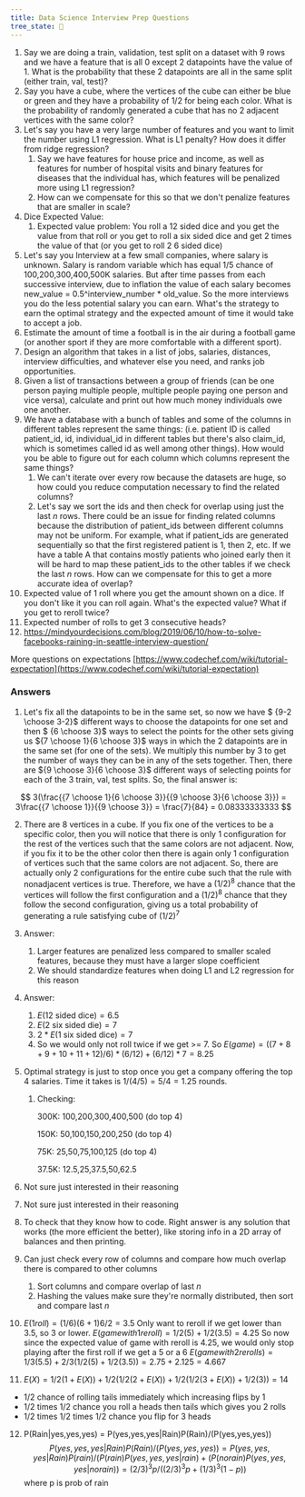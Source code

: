 ```yaml
---
title: Data Science Interview Prep Questions
tree_state: 🌱
---
```


1. Say we are doing a train, validation, test split on a dataset with 9 rows and we have a feature that is all 0 except 2 datapoints have the value of 1. What is the probability that these 2 datapoints are all in the same split (either train, val, test)?
2. Say you have a cube, where the vertices of the cube can either be blue or green and they have a probability of $1/2$ for being each color. What is the probability of randomly generated a cube that has no 2 adjacent vertices with the same color?
5. Let's say you have a very large number of features and you want to limit the number using L1 regression. What is L1 penalty? How does it differ from ridge regression?
   1. Say we have features for house price and income, as well as features for number of hospital visits and binary features for diseases that the individual has, which features will be penalized more using L1 regression?
   2. How can we compensate for this so that we don't penalize features that are smaller in scale?
4. Dice Expected Value:
   1. Expected value problem: You roll a 12 sided dice and you get the value from that roll or you get to roll a six sided dice and get 2 times the value of that (or you get to roll 2 6 sided dice)
5. Let's say you Interview at a few small companies, where salary is unknown. Salary is random variable which has equal 1/5 chance of 100,200,300,400,500K salaries. But after time passes from each successive interview, due to inflation the value of each salary becomes new_value = 0.5^interview_number * old_value. So the more interviews you do the less potential salary you can earn. What's the strategy to earn the optimal strategy and the expected amount of time it would take to accept a job.
6. Estimate the amount of time a football is in the air during a football game (or another sport if they are more comfortable with a different sport).
7. Design an algorithm that takes in a list of jobs, salaries, distances, interview difficulties, and whatever else you need, and ranks job opportunities.
8. Given a list of transactions between a group of friends (can be one person paying multiple people, multiple people paying one person and vice versa), calculate and print out how much money individuals owe one another.
9. We have a database with a bunch of tables and some of the columns in different tables represent the same things: (i.e. patient ID is called patient_id, id, individual_id in different tables but there's also claim_id, which is sometimes called id as well among other things). How would you be able to figure out for each column which columns represent the same things?
   1. We can't iterate over every row because the datasets are huge, so how could you reduce computation necessary to find the related columns?
   2. Let's say we sort the ids and then check for overlap using just the last $n$ rows. There could be an issue for finding related columns because the distribution of patient_ids between different columns may not be uniform. For example, what if patient_ids are generated sequentially so that the first registered patient is 1, then 2, etc. If we have a table A that contains mostly patients who joined early then it will be hard to map these patient_ids to the other tables if we check the last $n$ rows. How can we compensate for this to get a more accurate idea of overlap?
10. Expected value of 1 roll where you get the amount shown on a dice. If you don't like it you can roll again. What's the expected value? What if you get to reroll twice?
11. Expected number of rolls to get 3 consecutive heads?
12. https://mindyourdecisions.com/blog/2019/06/10/how-to-solve-facebooks-raining-in-seattle-interview-question/


More questions on expectations [https://www.codechef.com/wiki/tutorial-expectation](https://www.codechef.com/wiki/tutorial-expectation)


### Answers

1. Let's fix all the datapoints to be in the same set, so now we have $ {9-2 \choose 3-2}$ different ways to choose the datapoints for one set and then $ {6 \choose 3}$ ways to select the points for the other sets giving us ${7 \choose 1}{6 \choose 3}$ ways in which the 2 datapoints are in the same set (for one of the sets). We multiply this number by 3 to get the number of ways they can be in any of the sets together. Then, there are ${9 \choose 3}{6 \choose 3}$ different ways of selecting  points for each of the 3 train, val, test splits. So, the final answer is:

$$
3(\frac{{7 \choose 1}{6 \choose 3}}{{9 \choose 3}{6 \choose 3}}) = 3\frac{{7 \choose 1}}{{9 \choose 3}} = \frac{7}{84} = 0.08333333333
$$

2. There are 8 vertices in a cube. If you fix one of the vertices to be a specific color, then you will notice that there is only 1 configuration for the rest of the vertices such that the same colors are not adjacent. Now, if you fix it to be the other color then there is again only 1 configuration of vertices such that the same colors are not adjacent. So, there are actually only 2 configurations for the entire cube such that the rule with nonadjacent vertices is true. Therefore, we have a $(1/2)^8$ chance that the vertices will follow the first configuration and a $(1/2)^8$ chance that they follow the second configuration, giving us a total probability of generating a rule satisfying cube of $(1/2)^7$

5. Answer:

   1. Larger features are penalized less compared to smaller scaled features, because they must have a larger slope coefficient
   2. We should standardize features when doing L1 and L2 regression for this reason
   
4. Answer:

   1. $E(\text{12 sided dice}) = 6.5$
   2. $E(\text{2 six sided die}) = 7$
   3. $2*E(\text{1 six sided dice}) = 7$
   4. So we would only not roll twice if we get >= 7. So $E({game}) = ((7+8+9+10+11+12)/6)*(6/12) + (6/12)*7 = 8.25$

5. Optimal strategy is just to stop once you get a company offering the top 4 salaries. Time it takes is $1/(4/5) = 5/4 = 1.25$ rounds.

   1. Checking:

      300K: 100,200,300,400,500 (do top 4)

      150K: 50,100,150,200,250 (do top 4)

      75K: 25,50,75,100,125 (do top 4)

      37.5K: 12.5,25,37.5,50,62.5

6. Not sure just interested in their reasoning

7. Not sure just interested in their reasoning

8. To check that they know how to code. Right answer is any solution that works (the more efficient the better), like storing info in a 2D array of balances and then printing.

9. Can just check every row of columns and compare how much overlap there is compared to other columns

   1. Sort columns and compare overlap of last $n$
   2. Hashing the values make sure they're normally distributed, then sort and compare last $n$

10. $E(1roll) = (1/6)(6+1)6/2 = 3.5$
Only want to reroll if we get lower than 3.5, so 3 or lower.
$E(game with 1 reroll) = 1/2(5) + 1/2(3.5) = 4.25$
So now since the expected value of game with reroll is 4.25, we would only stop playing after the first roll if we get a 5 or a 6
$E(game with 2 rerolls) = 1/3(5.5) + 2/3(1/2(5)+1/2(3.5))= 2.75+2.125=4.667$

11. $E(X) = 1/2(1+E(X)) + 1/2(1/2(2+E(X)) + 1/2(1/2(3 + E(X)) + 1/2(3)) = 14$
- 1/2 chance of rolling tails immediately which increasing flips by 1
- 1/2 times 1/2 chance you roll a heads then tails which gives you 2 rolls
- 1/2 times 1/2 times 1/2 chance you flip for 3 heads

12. P(Rain|yes,yes,yes) = P(yes,yes,yes|Rain)P(Rain)/(P(yes,yes,yes))
$$P(yes,yes,yes|Rain)P(Rain)/(P(yes,yes,yes)) =
P(yes,yes,yes|Rain)P(rain)/(P(rain)P(yes,yes,yes|rain) + (P(no rain)P(yes,yes,yes|no rain))
= (2/3)^3 p / ((2/3)^3 p + (1/3)^3 (1-p))
$$ where p is prob of rain